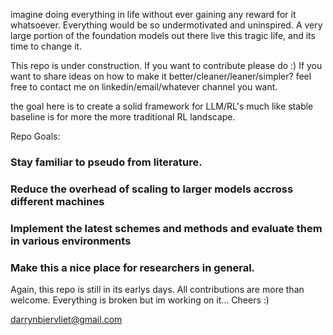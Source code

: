 
imagine doing everything in life without ever gaining any reward for it whatsoever. Everything would be so undermotivated and uninspired. A very large portion of the foundation models out there live this tragic life, and its time to change it. 

This repo is under construction. If you want to contribute please do :) If you want to share ideas on how to make it better/cleaner/leaner/simpler? feel free to contact me on linkedin/email/whatever channel you want. 

the goal here is to create a solid framework for LLM/RL's much like stable baseline is for more the more traditional RL landscape. 

Repo Goals:
### Stay familiar to pseudo from literature. 
### Reduce the overhead of scaling to larger models accross different machines
### Implement the latest schemes and methods and evaluate them in various environments
### Make this a nice place for researchers in general. 

Again, this repo is still in its earlys days. All contributions are more than welcome. Everything is broken but im working on it...
Cheers :)


darrynbiervliet@gmail.com
